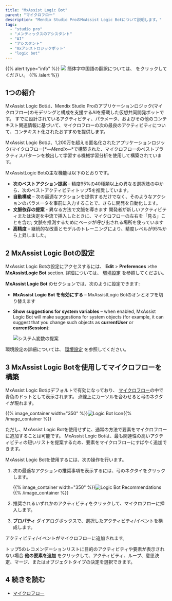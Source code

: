 ```yaml
---
title: "MxAssist Logic Bot"
parent: "マイクロフロー"
description: "Mendix Studio ProのMxAssist Logic Botについて説明します。"
tags:
  - "studio pro"
  - "メンディックスのアシスタント"
  - "AI"
  - "アシスタント"
  - "mxアシストロジックボット"
  - "logic bot"
---
```


{{% alert type="info" %}}
<img src="attachments/chinese-translation/china.png" style="display: inline-block; margin: 0" /> 簡体字中国語の翻訳については、 [<unk> <unk> <unk>](https://cdn.mendix.tencent-cloud.com/documentation/refguide8/mx-assist-studio-pro.pdf) をクリックしてください。
{{% /alert %}}

## 1つの紹介

MxAssist Logic Botは、Mendix Studio Proのアプリケーションロジック(マイクロフロー)のモデリングと構成を支援するAIを搭載した仮想共同開発ボットです。 すでに設計されているアクティビティ、パラメータ、およびその他のコンテキスト関連情報に基づいて、マイクロフローの次の最良のアクティビティについて、コンテキスト化されたおすすめを提供します。

MxAssist Logic Botは、1,200万を超える匿名化されたアプリケーションロジック(マイクロフロー)*—*Mendix*—*で構築された、マイクロフローのベストプラクティスパターンを検出して学習する機械学習分析を使用して構築されています。

MxAssistLogic Botの主な機能は以下のとおりです。

* **次のベストアクション提案** – 精度95%の40種類以上の異なる選択肢の中から、次のベストアクティビティトップ5を推奨しています。
* **自動構成** – 次の最適なアクションを提供するだけでなく、そのようなアクションのパラメータを事前に入力することで、さらに開発を自動化します。
* **文脈依存の提案** - 異なる方法で文脈を導きます 開発者が新しいアクティビティまたは決定を中流で挿入したときに、マイクロフローの左右を「見る」ことを含む; 文脈を推測するためにページが呼び出される場所を使っています
* **高精度** – 継続的な改善とモデルのトレーニングにより、精度レベルが95%から上昇しました。

## 2 MxAssist Logic Botの設定

MxAssist Logic Botの設定にアクセスするには、 **Edit** > **Preferences** >the **MxAssistLogic Bot** section. 詳細については、 [環境設定](preferences-dialog) を参照してください。

**MxAssist Logic Bot** のセクションでは、次のように設定できます:

* **MxAssist Logic Bot を有効にする** – MxAssistLogic Botのオンとオフを切り替えます

* **Show suggestions for system variables** – when enabled, MxAssist Logic Bot will make suggestions for system objects (for example, it can suggest that you change such objects as **currentUser** or **currentSession**):

  ![システム変数の提案](attachments/mx-assist-studio-pro/mx-assist-system-variables.png)

環境設定の詳細については、 [環境設定](preferences-dialog) を参照してください。

## 3 MxAssist Logic Botを使用してマイクロフローを構築

MxAssist Logic Botはデフォルトで有効になっており、 [マイクロフロー](/refguide8/microflows)の中で青色のドットとして表示されます。 点線上にカーソルを合わせると弓のネクタイが現れます。

{{% image_container width="350" %}}![Logic Bot Icon](attachments/mx-assist-studio-pro/mendix-assist-icon.png){{% /image_container %}}

ただし、MxAssist Logic Botを使用せずに、通常の方法で要素をマイクロフローに追加することは可能です。 MxAssist Logic Botは、最も関連性の高いアクティビティの短いリストを提案するため、要素をマイクロフローにすばやく追加できます。

MxAssist Logic Botを使用するには、次の操作を行います。

1. 次の最適なアクションの推奨事項を表示するには、弓のネクタイをクリックします。

    {{% image_container width="350" %}}![Logic Bot Recommendations](attachments/mx-assist-studio-pro/mx-assist-recommendations.png){{% /image_container %}}

2. 推奨されるいずれかのアクティビティをクリックして、マイクロフローに挿入します。

3. **プロパティ** ダイアログボックスで、選択したアクティビティ/イベントを構成します。

アクティビティ/イベントがマイクロフローに追加されます。

トップ5のレコメンデーションリストに目的のアクティビティや要素が表示されない場合 **他の要素を追加** をクリックして、アクティビティ、ループ、意思決定、マージ、またはオブジェクトタイプの決定を選択できます。

## 4 続きを読む

* [マイクロフロー](マイクロフロー)
